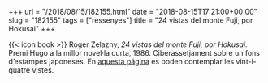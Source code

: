 +++
url = "/2018/08/15/182155.html"
date = "2018-08-15T17:21:00+00:00"
slug = "182155"
tags = ["ressenyes"]
title = "24 vistas del monte Fuji, por Hokusai"
+++

{{< icon book >}} Roger Zelazny, *24 vistas del monte Fuji, por Hokusai*. Premi Hugo a la millor novel·la curta, 1986. Ciberassetjament sobre un fons d’estampes japoneses. En [aquesta página](http://www.stmoroky.com/reviews/gallery/hokusai/24views.htm) es poden contemplar les vint-i-quatre vistes.

